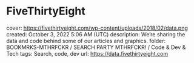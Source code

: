 # FiveThirtyEight

cover: https://fivethirtyeight.com/wp-content/uploads/2018/02/data.png
created: October 3, 2022 5:06 AM (UTC)
description: We’re sharing the data and code behind some of our articles and graphics.
folder: BOOKMRKS-MTHRFCKR / SEARCH PARTY MTHRFCKR! / Code & Dev & Tech
tags: Search, code, dev
url: https://data.fivethirtyeight.com